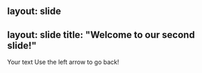 layout: slide
---
layout: slide
title: "Welcome to our second slide!"
---
Your text
Use the left arrow to go back!

